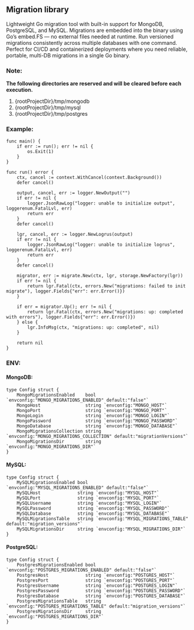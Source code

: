 ## Migration library 

Lightweight Go migration tool with built-in support for MongoDB, PostgreSQL, and MySQL. Migrations are embedded into the binary using Go’s embed.FS — no external files needed at runtime. Run versioned migrations consistently across multiple databases with one command. Perfect for CI/CD and containerized deployments where you need reliable, portable, multi-DB migrations in a single Go binary.

### Note: 
**The following directories are reserved and will be cleared before each execution.**
1. {rootProjectDir}/tmp/mongodb
2. {rootProjectDir}/tmp/mysql
3. {rootProjectDir}/tmp/postgres

### Example: 
    func main() {
        if err := run(); err != nil {
            os.Exit(1)
        }
    }

    func run() error {
        ctx, cancel := context.WithCancel(context.Background())
        defer cancel()
    
        output, cancel, err := logger.NewOutput("")
        if err != nil {
            logger.JsonRawLog("logger: unable to initialize output", loggerenum.FatalLvl, err)
            return err
        }
        defer cancel()
    
        lgr, cancel, err := logger.NewLogrus(output)
        if err != nil {
            logger.JsonRawLog("logger: unable to initialize logrus", loggerenum.FatalLvl, err)
            return err
        }
        defer cancel()
    
        migrator, err := migrate.New(ctx, lgr, storage.NewFactory(lgr))
        if err != nil {
            return lgr.Fatal(ctx, errors.New("migrations: failed to init migrate"), logger.Fields{"err": err.Error()})
        }
    
        if err = migrator.Up(); err != nil {
            return lgr.Fatal(ctx, errors.New("migrations: up: completed with errors"), logger.Fields{"err": err.Error()})
        } else {
            lgr.InfoMsg(ctx, "migrations: up: completed", nil)
        }
    
        return nil
    }

### ENV:

#### MongoDB:
    type Config struct {
        MongoMigrationsEnabled    bool   `envconfig:"MONGO_MIGRATIONS_ENABLED" default:"false"`
        MongoHost                 string `envconfig:"MONGO_HOST"`
        MongoPort                 string `envconfig:"MONGO_PORT"`
        MongoLogin                string `envconfig:"MONGO_LOGIN"`
        MongoPassword             string `envconfig:"MONGO_PASSWORD"`
        MongoDatabase             string `envconfig:"MONGO_DATABASE"`
        MongoMigrationsCollection string `envconfig:"MONGO_MIGRATIONS_COLLECTION" default:"migrationVersions"`
        MongoMigrationsDir        string `envconfig:"MONGO_MIGRATIONS_DIR"`
    }
#### MySQL:
    type Config struct {
        MySQLMigrationsEnabled bool   `envconfig:"MYSQL_MIGRATIONS_ENABLED" default:"false"`
        MySQLHost              string `envconfig:"MYSQL_HOST"`
        MySQLPort              string `envconfig:"MYSQL_PORT"`
        MySQLUsername          string `envconfig:"MYSQL_LOGIN"`
        MySQLPassword          string `envconfig:"MYSQL_PASSWORD"`
        MySQLDatabase          string `envconfig:"MYSQL_DATABASE"`
        MySQLMigrationsTable   string `envconfig:"MYSQL_MIGRATIONS_TABLE" default:"migration_versions"`
        MySQLMigrationsDir     string `envconfig:"MYSQL_MIGRATIONS_DIR"`
    }
#### PostgreSQL:
    type Config struct {
        PostgresMigrationsEnabled bool   `envconfig:"POSTGRES_MIGRATIONS_ENABLED" default:"false"`
        PostgresHost              string `envconfig:"POSTGRES_HOST"`
        PostgresPort              string `envconfig:"POSTGRES_PORT"`
        PostgresUsername          string `envconfig:"POSTGRES_LOGIN"`
        PostgresPassword          string `envconfig:"POSTGRES_PASSWORD"`
        PostgresDatabase          string `envconfig:"POSTGRES_DATABASE"`
        PostgresMigrationsTable   string `envconfig:"POSTGRES_MIGRATIONS_TABLE" default:"migration_versions"`
        PostgresMigrationsDir     string `envconfig:"POSTGRES_MIGRATIONS_DIR"`
    }
